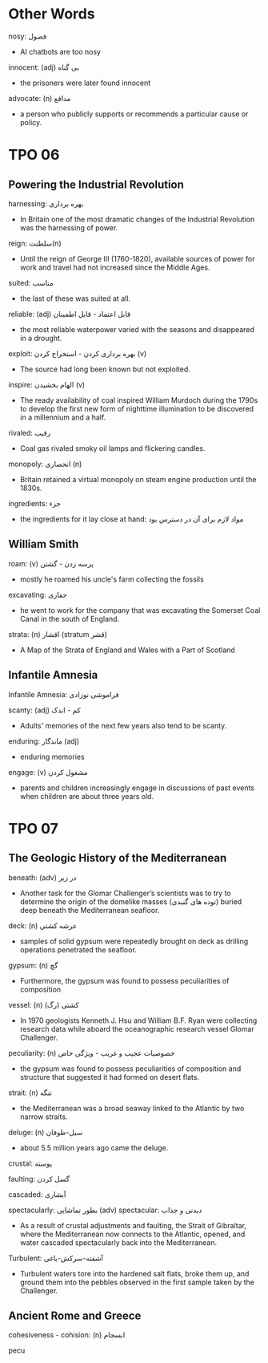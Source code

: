 # Other Words

nosy: فضول
- AI chatbots are too nosy

innocent: (adj) بی گناه
- the prisoners were later found innocent

advocate: (n) مدافع
- a person who publicly supports or recommends a particular cause or policy.

# TPO 06
## Powering the Industrial Revolution

harnessing: بهره برداری
- In Britain one of the most dramatic changes of the Industrial Revolution was the harnessing of power.

reign: سلطنت(n)
- Until the reign of George Ⅲ (1760-1820), available sources of power for work and travel had not increased since the Middle Ages.

suited: مناسب
- the last of these was suited at all.

reliable: (adj) قابل اعتماد - قابل اطمینان
- the most reliable waterpower varied with the seasons and disappeared in a drought.

exploit: بهره برداری کردن - استخراج کردن (v)
- The source had long been known but not exploited.

inspire: الهام بخشیدن (v)
- The ready availability of coal inspired William Murdoch during the 1790s to develop the first new form of nighttime illumination to be discovered in a millennium and a half. 

rivaled: رقیب
- Coal gas rivaled smoky oil lamps and flickering candles.

monopoly: انحصاری (n)
- Britain retained a virtual monopoly on steam engine production until the 1830s.

ingredients: جزء
- the ingredients for it lay close at hand: مواد لازم برای آن در دسترس بود

## William Smith

roam: (v) پرسه زدن - گشتن
- mostly he roamed his uncle's farm collecting the fossils

excavating: حفاری
 - he went to work for the company that was excavating the Somerset Coal Canal in the south of England.

 strata: (n) اقشار (stratum قشر)
 - A Map of the Strata of England and Wales with a Part of Scotland

 ## Infantile Amnesia

Infantile Amnesia: فراموشی نوزادی

scanty: (adj) کم - اندک
 - Adults' memories of the next few years also tend to be scanty.

enduring: ماندگار (adj)
- enduring memories 

engage: (v) مشغول کردن
- parents and children increasingly engage in discussions of past events when children are about three years old.

# TPO 07
## The Geologic History of the Mediterranean

beneath: (adv) در زیر
- Another task for the Glomar Challenger’s scientists was to try to determine the origin of the domelike masses (توده های گنبدی) buried deep beneath the Mediterranean seafloor.

deck: (n) عرشه کشتی
- samples of solid gypsum were repeatedly brought on deck as drilling operations penetrated the seafloor.

gypsum: (n) گچ
- Furthermore, the gypsum was found to possess peculiarities of composition

vessel: (n) کشتی (رگ)
- In 1970 geologists Kenneth J. Hsu and William B.F. Ryan were collecting research data while aboard the oceanographic research vessel Glomar Challenger.

peculiarity: (n) خصوصیات عجیب و غریب - ویژگی خاص
- the gypsum was found to possess peculiarities of composition and structure that suggested it had formed on desert flats.

strait: (n) تنگه
- the Mediterranean was a broad seaway linked to the Atlantic by two narrow straits.

deluge: (n) سیل-طوفان
- about 5.5 million years ago came the deluge.

crustal: پوسته

faulting: گسل کردن

cascaded: آبشاری

spectacularly: بطور تماشایی (adv)
spectacular: دیدنی و جذاب
- As a result of crustal adjustments and faulting, the Strait of Gibraltar, where the Mediterranean now connects to the Atlantic, opened, and water cascaded spectacularly back into the Mediterranean. 

Turbulent: آشفته-سرکش-یاغی
- Turbulent waters tore into the hardened salt flats, broke them up, and ground them into the pebbles observed in the first sample taken by the Challenger.

## Ancient Rome and Greece

cohesiveness - cohision: (n) انسجام

pecu
